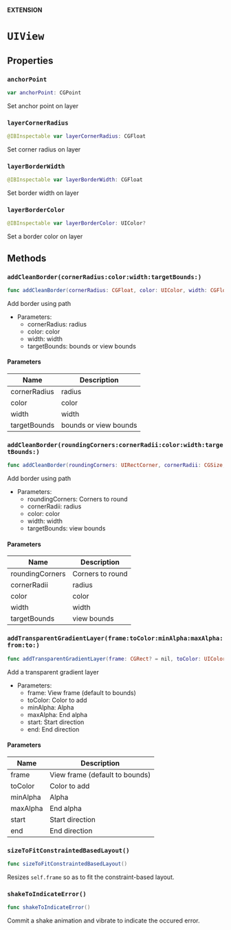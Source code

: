 **EXTENSION**

# `UIView`

## Properties
### `anchorPoint`

```swift
var anchorPoint: CGPoint
```

Set anchor point on layer

### `layerCornerRadius`

```swift
@IBInspectable var layerCornerRadius: CGFloat
```

Set corner radius on layer

### `layerBorderWidth`

```swift
@IBInspectable var layerBorderWidth: CGFloat
```

Set border width on layer

### `layerBorderColor`

```swift
@IBInspectable var layerBorderColor: UIColor?
```

Set a border color on layer

## Methods
### `addCleanBorder(cornerRadius:color:width:targetBounds:)`

```swift
func addCleanBorder(cornerRadius: CGFloat, color: UIColor, width: CGFloat, targetBounds: CGRect?)
```

Add border using path
- Parameters:
  - cornerRadius: radius
  - color: color
  - width: width
  - targetBounds: bounds or view bounds

#### Parameters

| Name | Description |
| ---- | ----------- |
| cornerRadius | radius |
| color | color |
| width | width |
| targetBounds | bounds or view bounds |

### `addCleanBorder(roundingCorners:cornerRadii:color:width:targetBounds:)`

```swift
func addCleanBorder(roundingCorners: UIRectCorner, cornerRadii: CGSize, color: UIColor, width: CGFloat, targetBounds: CGRect?)
```

Add border using path
- Parameters:
  - roundingCorners: Corners to round
  - cornerRadii: radius
  - color: color
  - width: width
  - targetBounds: view bounds

#### Parameters

| Name | Description |
| ---- | ----------- |
| roundingCorners | Corners to round |
| cornerRadii | radius |
| color | color |
| width | width |
| targetBounds | view bounds |

### `addTransparentGradientLayer(frame:toColor:minAlpha:maxAlpha:from:to:)`

```swift
func addTransparentGradientLayer(frame: CGRect? = nil, toColor: UIColor, minAlpha: CGFloat, maxAlpha: CGFloat, from start: GradientLayerChangingDirection, to end: GradientLayerChangingDirection) -> CAGradientLayer
```

Add a transparent gradient layer

- Parameters:
  - frame: View frame (default to bounds)
  - toColor: Color to add
  - minAlpha: Alpha
  - maxAlpha: End alpha
  - start: Start direction
  - end: End direction

#### Parameters

| Name | Description |
| ---- | ----------- |
| frame | View frame (default to bounds) |
| toColor | Color to add |
| minAlpha | Alpha |
| maxAlpha | End alpha |
| start | Start direction |
| end | End direction |

### `sizeToFitConstraintedBasedLayout()`

```swift
func sizeToFitConstraintedBasedLayout()
```

Resizes `self.frame` so as to fit the constraint-based layout.

### `shakeToIndicateError()`

```swift
func shakeToIndicateError()
```

Commit a shake animation and vibrate to indicate the occured error.
